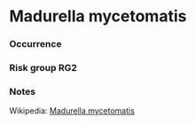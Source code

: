 <!-- TITLE: Madurella mycetomatis   -->

# Madurella mycetomatis 
### Occurrence

### Risk group RG2

### Notes

Wikipedia: [Madurella mycetomatis](https://en.wikipedia.org/wiki/Madurella_mycetomatis)
